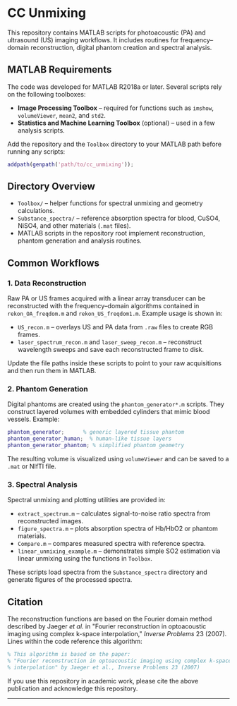 # CC Unmixing

This repository contains MATLAB scripts for photoacoustic (PA) and ultrasound (US) imaging workflows. It includes routines for frequency–domain reconstruction, digital phantom creation and spectral analysis.

## MATLAB Requirements

The code was developed for MATLAB R2018a or later. Several scripts rely on the following toolboxes:

- **Image Processing Toolbox** – required for functions such as `imshow`, `volumeViewer`, `mean2`, and `std2`.
- **Statistics and Machine Learning Toolbox** (optional) – used in a few analysis scripts.

Add the repository and the `Toolbox` directory to your MATLAB path before running any scripts:

```matlab
addpath(genpath('path/to/cc_unmixing'));
```

## Directory Overview

- `Toolbox/` – helper functions for spectral unmixing and geometry calculations.
- `Substance_spectra/` – reference absorption spectra for blood, CuSO4, NiSO4, and other materials (`.mat` files).
- MATLAB scripts in the repository root implement reconstruction, phantom generation and analysis routines.

## Common Workflows

### 1. Data Reconstruction

Raw PA or US frames acquired with a linear array transducer can be reconstructed with the frequency–domain algorithms contained in `rekon_OA_freqdom.m` and `rekon_US_freqdom1.m`. Example usage is shown in:

- `US_recon.m` – overlays US and PA data from `.raw` files to create RGB frames.
- `laser_spectrum_recon.m` and `laser_sweep_recon.m` – reconstruct wavelength sweeps and save each reconstructed frame to disk.

Update the file paths inside these scripts to point to your raw acquisitions and then run them in MATLAB.

### 2. Phantom Generation

Digital phantoms are created using the `phantom_generator*.m` scripts. They construct layered volumes with embedded cylinders that mimic blood vessels. Example:

```matlab
phantom_generator;      % generic layered tissue phantom
phantom_generator_human;  % human-like tissue layers
phantom_generator_phantom; % simplified phantom geometry
```

The resulting volume is visualized using `volumeViewer` and can be saved to a `.mat` or NIfTI file.

### 3. Spectral Analysis

Spectral unmixing and plotting utilities are provided in:

- `extract_spectrum.m` – calculates signal-to-noise ratio spectra from reconstructed images.
- `figure_spectra.m` – plots absorption spectra of Hb/HbO2 or phantom materials.
- `Compare.m` – compares measured spectra with reference spectra.
- `linear_unmixing_example.m` – demonstrates simple SO2 estimation via linear unmixing using the functions in `Toolbox`.

These scripts load spectra from the `Substance_spectra` directory and generate figures of the processed spectra.

## Citation

The reconstruction functions are based on the Fourier domain method described by Jaeger *et&nbsp;al.* in
"Fourier reconstruction in optoacoustic imaging using complex k-space interpolation," *Inverse Problems* 23 (2007). Lines within the code reference this algorithm:

```matlab
% This algorithm is based on the paper:
% "Fourier reconstruction in optoacoustic imaging using complex k-space
% interpolation" by Jaeger et al., Inverse Problems 23 (2007)
```

If you use this repository in academic work, please cite the above publication and acknowledge this repository.

---
